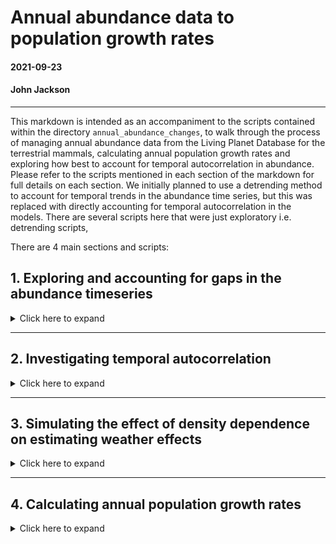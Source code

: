 # Annual abundance data to population growth rates
#### 2021-09-23
#### John Jackson

---

This markdown is intended as an accompaniment to the scripts contained within the directory `annual_abundance_changes`, to walk through the process of managing annual abundance data from the Living Planet Database for the terrestrial mammals, calculating annual population growth rates and exploring how best to account for temporal autocorrelation in abundance. Please refer to the scripts mentioned in each section of the markdown for full details on each section. We initially planned to use a detrending method to account for temporal trends in the abundance time series, but this was replaced with directly accounting for temporal autocorrelation in the models. There are several scripts here that were just exploratory i.e. detrending scripts,

There are 4 main sections and scripts:

## 1. Exploring and accounting for gaps in the abundance timeseries
<details>
  <summary>Click here to expand</summary>

### `timeseries_gap_exploration.R`

For our record question of how weather influences annual population changes in vertebrates, one potential problem with the vertebrate abundance data from the Living Planet Database is that there are gaps in the timeseries. The number of these gaps and the way we deal with them is important. This first section is intended to explore the pervasiveness of these gaps across our records, and deal with them in an appropriate way for further analysis.

We first have to restrict the data to only include records that have sufficient data with which to explore annual changes abundance in relation to CHELSA weather data. We only include observations that overlap with the CHELSA data i.e. between 1979-2013, and those that have 5 or more years (first pass) of abundance data:

```
mam <- mam %>% 
  filter(year >= 1979 & year <= 2013) %>% # important to do this first
  group_by(ID) %>% 
  mutate(n = n()) %>% 
  ungroup() %>% 
  filter(n >= 5) %>% 
  dplyr::select(-n)
```

Now we present the example of a population timeseries with 5 observations of population density from the Fossa (Cryptoprocta ferox), which is endemic to Madagascar. There are 5 observations between 2008 and 2013.

<img src="../plots/annual_abundance/timeseries_gaps/fossa_timeseries.jpeg" width="600"/>

However, we have a gap in the data in 2009. We could interpolate this value when we detrend the timeseries, but since we are investigating changes in annual abundance, we are actually interested in annual deviation in abundance. Therefore, a better strategy is to map these gaps across all of our records and investigate if there is a way of splitting the timeseries up when we investigate the effect of weather.

We make use of the differences in the $years column to split each record's timeseries in to blocks. We compute some summary statistics for each record `mam_gaps`, including the number of these blocks, the proportion of the data that is a timeseries with 1-year transitions, and the longest continuous block in the record. In `mam_blocks`, we record all the blocks for each record and keep the raw data:

```
mam_gaps <- mam %>% 
  group_by(ID) %>% 
  group_modify(~{
    cyears = .$year
    diff_cyears = diff(cyears)
    cumsum_blocks = cumsum(c(1, diff_cyears != 1))
    
    summarise(., Binomial = Binomial[1],
              study_length = length(cyears),
              no_consecutive_blocks = n_distinct(cumsum_blocks),
              prop_1year_transitions = sum(diff_cyears == 1)/ length(diff_cyears),
              longest_block = max(table(cumsum_blocks)))
  }) %>% 
  ungroup()

mam_blocks <- mam %>% 
  group_by(ID) %>%
  mutate(block = cumsum(c(1, diff(year) != 1)),
         max_block = max(block)) %>% 
  ungroup() %>% 
  dplyr::select(ID, Binomial, Order, ln_abundance, 
                year, block, max_block) %>% 
  left_join(x = ., y = dplyr::select(mam_gaps, -c(Binomial, no_consecutive_blocks)),
            by = "ID") %>% 
  arrange(desc(longest_block)) %>% 
  mutate(ID = factor(ID, levels = unique(.$ID)))
```
### Time series gap summaries

Encouragingly, the majority of the data is occurring in continuous blocks with 1-year transitions. Here we have the distribution of the proportion of each record that is occurring in 1-year transitions. We can see that the majority have all their data as 1-year transitions. Furthermore >76% (870) of the records have more than 2 thirds of their data in 1-year transitions.

<img src="../plots/annual_abundance/timeseries_gaps/Proportion_1year_transitions.jpeg" width="700" />

However, this doesn't quite give us the full picture because we also need to know how many blocks each timeseries occurs in. Here we plot the number of blocks that each record occurs in against the number of years in its longest block. The colour denotes the proportion of the timeseries occurring in 1-year transitions.

<img src="../plots/annual_abundance/timeseries_gaps/Consecutive_blocks.jpeg" width="700" />

So it does appear that there are some records that are primarily in timeseries with 1-year transitions (lighter colours), but do occur over quite a few blocks of observations. We can also plot these blocks of observations as timelines, where we see the years of data for each record ID. I have split these up based on the number of blocks that the timeseries occurs in for ease. Here first you have the records that are just occurring in 1 consecutive block. Points and lines indicate where there is data for each record ID (row).

<img src="../plots/annual_abundance/timeseries_gaps/record_timelines/1_consecutive_block_timeline.jpeg" width="700" />

These are the 'gold standard' records that occur solely in one consecutive chain of annual observations (with more than 10 years of data). However, the picture becomes a little bit more complex when we look at records that occur in a greater number of blocks. Here you can see the records that occur in 5 blocks.

<img src="../plots/annual_abundance/timeseries_gaps/record_timelines/5_consecutive_block_timeline.jpeg" width="700" />

We can see here that there are scenarios where there are longer consecutive blocks of observations, with smaller satellite blocks that have fewer observations. Furthermore, we can see in records with more blocks, there are situations where there are several separate blocks of 1-year transitions, but that many blocks have less than 5 observations.

### Data selection

We are selecting data based on the sizes of the blocks for each record - We only want to retain blocks within a record that have 10 or more consecutive annual observations.

```
# IDs and blocks that we want to keep - 502 out of 2756 ID-block combinations
ID_block_keep <- mam_blocks %>% 
  mutate(ID = as.numeric(as.character(ID))) %>% 
  group_by(ID, block) %>% 
  summarise(ID_block = paste0(ID[1],"_",block[1]),
            block_keep = if_else(n() >= 10, 1, 0)) %>%
  ungroup() %>% 
  filter(block_keep == 1)

# Restricting the dataset
mam_IDblocks <- mam %>% 
  group_by(ID) %>%
  mutate(block = cumsum(c(1, diff(year) != 1)),
         ID_block = paste0(ID[1],"_",block)) %>% 
  ungroup() %>% 
  filter(ID_block %in% ID_block_keep$ID_block == T) %>% 
  select(1,21,22,2:9,11:20)

```

This gives us a final dataset with which to assess how weather affects changes in abundance, stored in `mammal`. Each Study has consecutive blocks within the study with at least ten years of data within them. Here is a comparison to the initial raw data:

![](../plots/annual_abundance/data_summary.jpeg)

This equates to 38% of the initial observations, 20% of the initial records, and 31% of the species.

</details>

---

## 2. Investigating temporal autocorrelation
<details>
  <summary>Click here to expand</summary>

### `timeseries_models_test.R`

Because we are working with abundance timeseries, accounting for and exploring the temporal autocorrelation in the timeseries is crucial for the study. We can treat each block in each record explicitly as a timeseries object, investigate whether we have evidence for temporal autocorrelation, and then fit an Autoregressive timeseries model.

First, we apply the `acf` function to each of the record blocks to investigate temporal autocorrelation. We only explored up to a lag of 4 years here, because there was insufficient data for most studies to explore a greater number of lags. The acf function computes the correlation for a vector at all specified lags. We then have to use `qnorm` at the 95% confidence limit with the sample size to give the confidence limit, or level of significance. This is done both for each vector, and as a general confidence limit for the median record length (14 years). Absolute correlation values above this limit are significant.

```
# Applying acf over all studies and returning data
mam_acf <- mam_IDblocks %>% 
  group_by(ID_block) %>% 
  group_modify(~{
    cab = .$ln_abundance
    
    cacf = acf(cab, lag.max = 4, plot = F)
    
    tibble(dplyr::select(., c(3:8, 13, 14))[1,],
           lag = cacf$lag, cor = cacf$acf, 
           ci = qnorm(0.975)/sqrt(length(cab)),
           n_obs = length(cab))
  }) 

ci_median <- qnorm(0.975)/sqrt(14) # confidence limit for the median record with 14 obs
```

We can then plot out the autocorrelation for each of the studies, and the proportion that are significant at each time lag. Here you have the absolute correlation coefficient at each lag for each record, and the dashed line is the significance confidence level for the median study length. Then you have the proportion of the studies at each lag that are significant based on their record length.

<img src="../plots/annual_abundance/timeseries_model_testing/temporal_autocorrelation.jpeg" width="700"/>

So it seems like we have good evidence from a reasonable proportion of records (>25%) that there is temporal autocorrelation at a lag of one year. However, beyond a single year of lag, the absolute correlation and proportion of significant records drops substantially. This is most likely due to the fact we are dealing with annual data, and the restrictive sample size of each record.

Therefore, we conclude it is important to incorporate temporal autocorrelation of lag 1. We can take this further by fitting explicit order 1 autoregressive models, AR(1), to each ~stationary timeseries (have to exclude a couple of studies which seem to exhibit exponential growth). We can then compare the predictive performance (AIC here) of the AR(1) models to a white noise (WN) model, which just assumes random noise with a normal distribution at a specified mean and variance.

```
# Fitting AR models for all ID_blocks and returning model selection data
mam_ARmodels <- mam_IDblocks %>% 
  # Have to exclude these studies that have stange problem that prevents ML being fit - exp growth???
  filter(ID_block != "11175_1" & ID_block != "10734_1" & ID_block != "4803_1") %>% 
  group_by(ID_block) %>% 
  group_modify(~{
    #convert abundance to a timeseries
    cts = ts(.$ln_abundance)
    
    # fit autoregressive model and NULL model of white noise
    mod_AR = arima(cts, order = c(1,0,0), method = "ML")
    mod_WN = arima(cts, order = c(0,0,0), method = "ML")
    
    tibble(dplyr::select(., c(3:8, 13, 14))[1,],
           coef_AR = coef(mod_AR)[1],
           AIC_AR = AIC(mod_AR), AIC_WN = AIC(mod_WN),
           n_obs = length(cts))
  }) %>% ungroup() %>% 
  mutate(dAIC = AIC_AR - AIC_WN,
         n_gr = n_obs - (n_obs %% 5))
```

The AIC here gives us the predictive performance of the AR(1) and WN models for each record. Lower AIC values indicate improved predictive performance, and we consider a difference of >=2 to indicate improved predictive performance. Here are the results across the studies, grouped by the length of the study in 5-year bins. You have the difference in AIC for each study (points) as well as a density violin across each bin. The black horizontal line is a difference of 2.

<img src="../plots/annual_abundance/timeseries_model_testing/AIC_AR.jpeg" width="700"/>

We can see that just under 50% of the records have statistical support for an AR(1) model compared to white noise. This suggests that it is important to incorporate lag 1 autocorrelation in abundance when exploring annual weather effects.

</details>

---

## 3. Simulating the effect of density dependence on estimating weather effects
<details>
  <summary>Click here to expand</summary>

### `density_dependence_simulation.R`

Following on from the investigation of temporal autocorrelation in abundance measures in the LPD data, a pervasive feature of population dynamics that manifests in temporally autocorrelated abundance is density dependence. Investigating density dependence directly is beyond the scope of this study. Instead however, we wanted to investigate whether the presence of density dependence in the system had the potential to bias any estimates of weather effects on abundance changes.

Here, we used a simulation following the advice of Dr. Dylan Childs to test whether the presence of density dependence might bias our estimation of weather effects on abundance changes. The aim here is to simulate a number (`n_sims = 1000`) of timeseries that have both a given strength of density dependence (`bDD`), and an effect of the environment on abundance changes (`bENV`). Given these parameters and some variance/noise, we simulate timeseries and then look at whether retrofitting a linear model to the timeseries enables us to accurately estimate the environmental effect. In other words, does the presence of density dependence prevent us from estimating the weather effects accurately.

The simulation has the following starting parameters:

```
t_step = 5       # timestep i.e. the length of each timeseries (here years) - testing with 5 to start with

p <- list()      # parameters for our models
p$b0 <- 1        # Initial value to feed to the density dependence
p$bDD <- 0.5     # coefficient for density dependence
p$bENV <- 0.2    # coefficient for the environment
p$sigma <- 1     # noise variance
p$sigmaENV <- 1  # environmental variance

x0 <- 2.0        # starting abundance

n_sims <- 1000   # number of simulations
```

Then we want to create functions that i) generate our timeseries/environmental data using the parameters defined above, ii) runs a linear model to estimate the effect of the environment and density dependence, and the iii) run the simulation and pull out the necessary coefficients from the retrofit model.

```
## Iteration function to create the two components of the model
iter <- function(p, x0, t_step) {
  x    <- numeric(t_step + 1)
  env  <- rnorm(t_step + 1, 0, p$sigmaENV)
  x[1] <- x0
  noise <- rnorm(t_step, 0, p$sigma)
  for (t  in seq_len(t_step)) {
    x[t+1] <- p$b0 + (1 - p$bDD) * x[t] + p$bENV * env[t] + noise[t]
  }
  list("x" = x, "env" = env)
}

## Fit the model function 
fit_mod <- function (p, x, beta) {
  unname(coef(lm(diff(x$x) ~ x$x[-(length(x$x))] + x$env[-(length(x$env))])))[beta]
}

## Function to run the simulation and pull out the necessary values
run_sim <- function(p, x0, t_step, n_sims, beta) {
  slopes <- numeric(n_sims)
  for (i in seq_len(n_sims)){
    x <- iter(p, x0, t_step)
    slopes[i] <- fit_mod(p, x, beta = beta)
  }
  slopes
}
```

Then, we ran this simulation for varying lengths of timeseries (5,10,20,50,100 and 1000 years) and looked at the coefficients generated in the model relative to the parameters put in. You can see the results here for estimated the environmental effect (`bENV`)

<img src="../plots/annual_abundance/Accounting_for_autocorrelation_testing/Environment_coefficient_simulation.jpeg" width="700"/>

and for the density dependence effect (`bDD`)

<img src="../plots/annual_abundance/Accounting_for_autocorrelation_testing/DD_coefficient_simulation.jpeg" width="700"/>

Where the dashed line is the simulation retrofit coefficient, and the solid line is the actual model parameter. You can see from the upper figure that for the environmental effect, even for short timeseries the estimation of an environmental effect is not hindered by the presence of density dependence. This is good news for our estimation of weather effects on population growth rates for the LPD data. However, this is not the case for density dependence estimation, which is really affected by the length of the timeseries. Very hard to accurately estimate density dependence from small timeseries.

Together with the results of section 2, this suggests that accounting for temporal autocorrelation in abundance (with lag 1) should be sufficient to estimate weather effects on abundance changes.

</details>

---

## 4. Calculating annual population growth rates
<details>
  <summary>Click here to expand</summary>

### `annual_population_growth_rate.R`

Using the abundance data that has been split in to consecutive blocks, we will calculate per-capita annual population growth rates, which we will then relate to annual weather data. This is calculated as r = N~t+1~/N~t~ , where N is the abundance on the ln scale at time t. We store the results in the `mammal` data frame for future reference.

```
# This will remove one year from each ID_block
mammal <- mam_IDblocks %>% 
  mutate(raw_abundance2 = raw_abundance + 1) %>% # For the 0 observations, adjusting all to non-zeros
  group_by(ID_block) %>% 
  group_modify(~{
    t0 <- .$raw_abundance2[-(length(.$raw_abundance2))] # get rid the last obs
    t1 <- .$raw_abundance2[-1]                        # get rid of the first obs
    
    mutate(., pop_growth_rate = c(log(t1/t0),NA))
  }) %>% 
  ungroup() %>% 
  filter(is.na(pop_growth_rate) == F)
```

This per-capita growth rate gives us a response variable with which to explore weather effects. The per-capita growth rates are distributed as follows:

<img src="../plots/annual_abundance/annual_population_growth_rates/pop_growth_rate_histogram.jpeg" width="600"/>

We can also explore the relationship between population growth rate and abundance, which gives us an indication of how density dependence may be acting across our abundance timeseries. Each point here is one year (t) of each record.

<img src="../plots/annual_abundance/annual_population_growth_rates/density_dependence_mam.jpeg" width="700"/>

We can see evidence of a slight negative trend between abundance and population growth, indicative of negative density dependence.

### Odd population growth rates and 0's in the raw data

On inspection of the histogram of our per-capita population growth rates, while the vast majority of the data falls within a reasonable range, we can see that there are a number of odd population growth rates, at both tails of the distribution. In order to explore this in a little bit more detail, lets have a look at the density of these per-capita population growth rates.

<img src="../plots/annual_abundance/annual_population_growth_rates/population_growth_rate_distribution.jpeg" width="700"/>

We can see that the vast vast majority of the data is centered around a population growth rate of 1 indicating no annual change. The dashed lines here are the 1% and 99% quantiles of the population growth rates, indicating that 98% of the data is occurring between a population growth rate of **0.54 and 1.9**. This makes sense - in a single year we perhaps do not expect that many timeseries observations display a change in abundance great than a factor of 2, which if true would indicate very very rapid population changes.

We can see that there are a number of points outside of this range however, and also some annual population changes well outside of this range that deserve some exploration. So, we can pull out all of the timeseries observations where there these per-capita population growth rates lying outside of this range:

```
# The quantiles
mamquant <- tibble(quant = quantile(mammal$pop_growth_rate, probs = c(0.01,0.99)))

# Pull out the ID blocks below-above the 1%-99% quantiles 
unusual_pop_growth <- mammal %>% 
  filter(pop_growth_rate > mamquant$quant[2] | 
           pop_growth_rate < mamquant$quant[1]) 

# and the raw abundance changes
unusual_dat <- mam_IDblocks %>% 
  filter(ID_block %in% unusual_pop_growth$ID_block == TRUE)
```

And then we can have a look at the timeseries where there are these rapid population changes. Below is the timeseries of ln Abundance for all records that have at least one population growth rate outside of the normal range. Each panel is a record, and the black line is their full timeseries. The coloured points are the years with odd population growth rate observations, where the colour of the point is the population growth rate.

<img src="../plots/annual_abundance/annual_population_growth_rates/unusual_abundance_changes.jpeg" width="900"/>

For quite a few of these records, we can see that the rapid increases/decreases are real and for the populations, and probably just because of quite rapid fluctuations in the population from year to year. A good example of a record like this is **18740_1**. However, there are several suspicious examples. It seems there are some records where the ln abundance drops to 1, which indicates a **raw abundance of 0**. Here, because of the log transformation, this means there are huge huge jumps in the population when it drops to 0. Furthermore, we are unsure whether these are *true* 0s, or instead reflect sampling variation i.e. years where individuals were not recorded and should have missing data but have been recorded as 0 by accident. A good example of a key candidate for this is record **9888_1**, where there are biannual drops in the population to 0. This is highly unlikely, especially because this is a population of lions, for which abundance is expected to be more stable that 5-fold changes in abundance in a single year.

The key seems to be in abundance timeseries where there are 0s. Indeed, when we restrict to look at only records with 0s in the raw abundance data, the very same populations come up. Here are the abundance timeseries for records with raw 0s:

<img src="../plots/annual_abundance/annual_population_growth_rates/raw0_abundance.jpeg" width="1000"/>

The 0 abundances map very well to the extreme population growth rates. Now we need to find a reliable way of removing suspicious records, because unfortunately detailed information about the sampling regime is not given in the meta data `mam_meta`. 

The really extreme population growth rates seem to be coming from records that have a large proportion of 0s, and those with long continuous periods with raw 0s. Lets look at the proportion of raw abundance data that is 0 in all of these records, with the 75% quantile showed with the vertical line:

<img src="../plots/annual_abundance/annual_population_growth_rates/raw0_proportion.jpeg" width="800"/>

Similar suspects are present, including **9888_1**. So we will use this criteria to restrict the raw population growth data for our models. More specifically, **we removed raw 0s from records where there was >30% of the record with 0s**. So, we will remove any observations with a 0. But then, we need to retain our criteria of >10 years of population data for our analysis. This means that the majority of these suspect records need to be deleted, except for **9887_1**, for which the first half only needs to be deleted.

```
# Full Record Unreliable
full_unreliable <- c("10096_1", "17787_1", "23155_2", "23156_2", 
                     "5835_1", "8103_1", "9863_1", "9888_1")

# Part of record unreliable - early part of record 9887_1
years_unreliable_9887_1 <- (mam_IDblocks %>% filter(ID_block == "9887_1" 
                                                    & raw_abundance == 0))$year

## Restrict population growth data 
mammal <- mammal %>% 
  filter(!((ID_block %in% full_unreliable == TRUE) |
           (ID_block == "9887_1" & year %in% years_unreliable_9887_1 == TRUE)))
```

This gives `mammal`, our prepared data for analysis with annual per-capita population growth rates from ln Abundance

</details>





